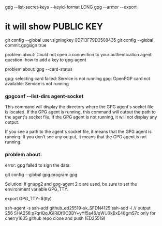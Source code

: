 gpg --list-secret-keys --keyid-format LONG
gpg --armor --export <key-id>
# it will show PUBLIC KEY

git config --global user.signingkey 0D713F79D3508435
git config --global commit.gpgsign true


problem about:
Could not open a connection to your authentication agent
question:
how to add a key to gpg-agent


problem about:
gpg --card-status

gpg: selecting card failed: Service is not running
gpg: OpenPGP card not available: Service is not running


### gpgconf --list-dirs agent-socket
This command will display the directory where the GPG agent's socket file is located. If the GPG agent is running, this command will output the path to the agent's socket file. If the GPG agent is not running, it will not display any output.

If you see a path to the agent's socket file, it means that the GPG agent is running. If you don't see any output, it means that the GPG agent is not running.

### problem about:
 error: gpg failed to sign the data:


 git config --global gpg.program gpg

Solution:
If gnupg2 and gpg-agent 2.x are used, be sure to set the environment variable GPG_TTY.

export GPG_TTY=$(tty)



ssh-agent -s
ssh-add github_ed25519-sk_SFDN4125
ssh-add -l
// output
256 SHA256:p7qrlQqJGIRiDf0CBBY+yYf5a46/qWU0kBxE48gmS7c only for cherry1635 github repo clone and push (ED25519)